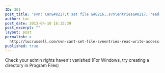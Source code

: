 ```yaml
---
ID: 301
post_title: 'svn: Can&#8217;t set file &#8216;.svn\entries&#8217; read-write: Access is denied'
author: Luc
post_date: 2013-04-10 16:15:39
post_excerpt: ""
layout: post
permalink: >
  http://lucrussell.com/svn-cant-set-file-svnentries-read-write-access-is-denied/
published: true
---
```

Check your admin rights haven't vanished (For Windows, try creating a directory in Program Files)